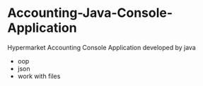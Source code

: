 # Accounting-Java-Console-Application
Hypermarket Accounting Console Application developed by java
- oop
- json
- work with files
